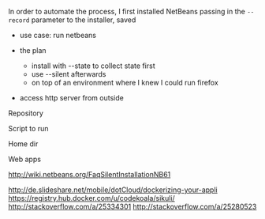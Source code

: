 


In order to automate the process, I first installed NetBeans passing in the
`--record` parameter to the installer, saved

* use case: run netbeans
* the plan
  * install with --state to collect state first
  * use --silent afterwards
  * on top of an environment where I knew I could run firefox

* access http server from outside


Repository

Script to run

Home dir

Web apps


http://wiki.netbeans.org/FaqSilentInstallationNB61

http://de.slideshare.net/mobile/dotCloud/dockerizing-your-appli
https://registry.hub.docker.com/u/codekoala/sikuli/
http://stackoverflow.com/a/25334301
http://stackoverflow.com/a/25280523
